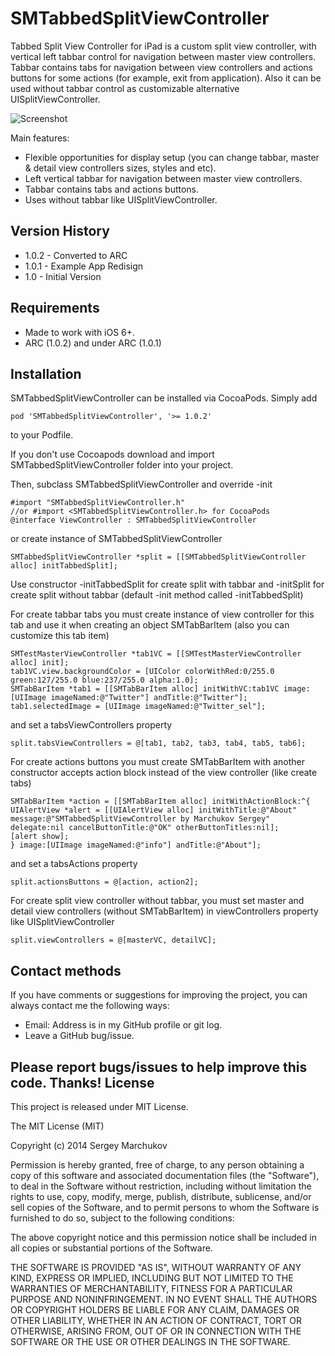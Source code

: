 SMTabbedSplitViewController
===========================

Tabbed Split View Controller for iPad is a custom split view controller, with vertical left tabbar control for navigation between master view controllers. Tabbar contains tabs for navigation between view controllers and actions buttons for some actions (for example, exit from application). Also it can be used without tabbar control as customizable alternative UISplitViewController.

![Screenshot](https://raw.github.com/sergik-ru/SMTabbedSplitViewController/master/Screenshots/screenshot1.png)

Main features:
  - Flexible opportunities for display setup (you can change tabbar, master & detail view controllers sizes, styles and etc).
  - Left vertical tabbar for navigation between master view controllers.
  - Tabbar contains tabs and actions buttons.
  - Uses without tabbar like UISplitViewController.

Version History
----------
- 1.0.2 - Converted to ARC
- 1.0.1 - Example App Redisign
- 1.0 - Initial Version

Requirements
--------------

* Made to work with iOS 6+.
* ARC (1.0.2) and under ARC (1.0.1)

Installation
--------------

SMTabbedSplitViewController can be installed via CocoaPods. Simply add
```
pod 'SMTabbedSplitViewController', '>= 1.0.2'
```
to your Podfile. 

If you don't use Cocoapods download and import SMTabbedSplitViewController folder into your project.

Then, subclass SMTabbedSplitViewController and override -init
```
#import "SMTabbedSplitViewController.h"
//or #import <SMTabbedSplitViewController.h> for CocoaPods
@interface ViewController : SMTabbedSplitViewController
```
or create instance of SMTabbedSplitViewController

```
SMTabbedSplitViewController *split = [[SMTabbedSplitViewController alloc] initTabbedSplit];
```
Use constructor -initTabbedSplit for create split with tabbar and -initSplit for create split without tabbar (default -init method called -initTabbedSplit) 

For create tabbar tabs you must create instance of view controller for this tab and use it when creating an object SMTabBarItem (also you can customize this tab item)
```
SMTestMasterViewController *tab1VC = [[SMTestMasterViewController alloc] init];
tab1VC.view.backgroundColor = [UIColor colorWithRed:0/255.0 green:127/255.0 blue:237/255.0 alpha:1.0];
SMTabBarItem *tab1 = [[SMTabBarItem alloc] initWithVC:tab1VC image:[UIImage imageNamed:@"Twitter"] andTitle:@"Twitter"];
tab1.selectedImage = [UIImage imageNamed:@"Twitter_sel"];
```
and set a tabsViewControllers property
```
split.tabsViewControllers = @[tab1, tab2, tab3, tab4, tab5, tab6];
```
For create actions buttons you must create SMTabBarItem with another constructor accepts action block instead of the view controller (like create tabs)
```
SMTabBarItem *action = [[SMTabBarItem alloc] initWithActionBlock:^{  
UIAlertView *alert = [[UIAlertView alloc] initWithTitle:@"About" message:@"SMTabbedSplitViewController by Marchukov Sergey" delegate:nil cancelButtonTitle:@"OK" otherButtonTitles:nil];
[alert show];
} image:[UIImage imageNamed:@"info"] andTitle:@"About"];
```
and set a tabsActions property
```
split.actionsButtons = @[action, action2];
```
For create split view controller without tabbar, you must set master and detail view controllers (without SMTabBarItem) in viewControllers property like UISplitViewController
```
split.viewControllers = @[masterVC, detailVC];
```
Contact methods
---------------
If you have comments or suggestions for improving the project, you can always contact me the following ways:
- Email: Address is in my GitHub profile or git log.
- Leave a GitHub bug/issue.

Please report bugs/issues to help improve this code. Thanks!
License
----
This project is released under MIT License.

The MIT License (MIT)

Copyright (c) 2014 Sergey Marchukov

Permission is hereby granted, free of charge, to any person obtaining a copy
of this software and associated documentation files (the "Software"), to deal
in the Software without restriction, including without limitation the rights
to use, copy, modify, merge, publish, distribute, sublicense, and/or sell
copies of the Software, and to permit persons to whom the Software is
furnished to do so, subject to the following conditions:

The above copyright notice and this permission notice shall be included in all
copies or substantial portions of the Software.

THE SOFTWARE IS PROVIDED "AS IS", WITHOUT WARRANTY OF ANY KIND, EXPRESS OR
IMPLIED, INCLUDING BUT NOT LIMITED TO THE WARRANTIES OF MERCHANTABILITY,
FITNESS FOR A PARTICULAR PURPOSE AND NONINFRINGEMENT. IN NO EVENT SHALL THE
AUTHORS OR COPYRIGHT HOLDERS BE LIABLE FOR ANY CLAIM, DAMAGES OR OTHER
LIABILITY, WHETHER IN AN ACTION OF CONTRACT, TORT OR OTHERWISE, ARISING FROM,
OUT OF OR IN CONNECTION WITH THE SOFTWARE OR THE USE OR OTHER DEALINGS IN THE
SOFTWARE.
